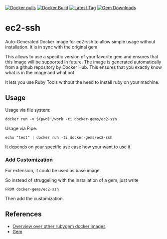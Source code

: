 [![Docker pulls](https://img.shields.io/docker/pulls/rubygem/ec2-ssh.svg)](https://hub.docker.com/r/rubygem/ec2-ssh/)
[![Docker Build](https://img.shields.io/docker/automated/rubygem/ec2-ssh.svg)](https://hub.docker.com/r/rubygem/ec2-ssh/)
[![Latest Tag](https://img.shields.io/github/tag/docker-rubygem/ec2-ssh.svg)](https://hub.docker.com/r/rubygem/ec2-ssh/)
[![Gem Downloads](https://img.shields.io/gem/dt/ec2-ssh.svg)](https://rubygems.org/gems/ec2-ssh/)
# ec2-ssh

Auto-Generated Docker image for ec2-ssh to allow simple usage without installation.
It is in sync with the original gem.

This allows to use a specific version of your favorite gem and ensures that this image will be supported in future.
The image is generated automatically from a github repository by Docker Hub.
This ensures that you exactly know what is in the image and what not.

It lets you use Ruby Tools without the need to install ruby on your machine.

## Usage

Usage via file system:

`docker run -v $(pwd):/work -ti docker-gems/ec2-ssh`

Usage via Pipe:

`echo "test" | docker run -ti docker-gems/ec2-ssh`

It depends on your specific use case how your want to use it.

### Add Customization

For extension, it could be used as base image.

So instead of struggeling with the installation of a gem, just write

`FROM docker-gems/ec2-ssh`

Then add the customization.

## References

 - [Overview over other rubygem docker images](https://github.com/thinkbot/docker-rubygem)
 - [Gem](https://rubygems.org/gems/ec2-ssh/)
